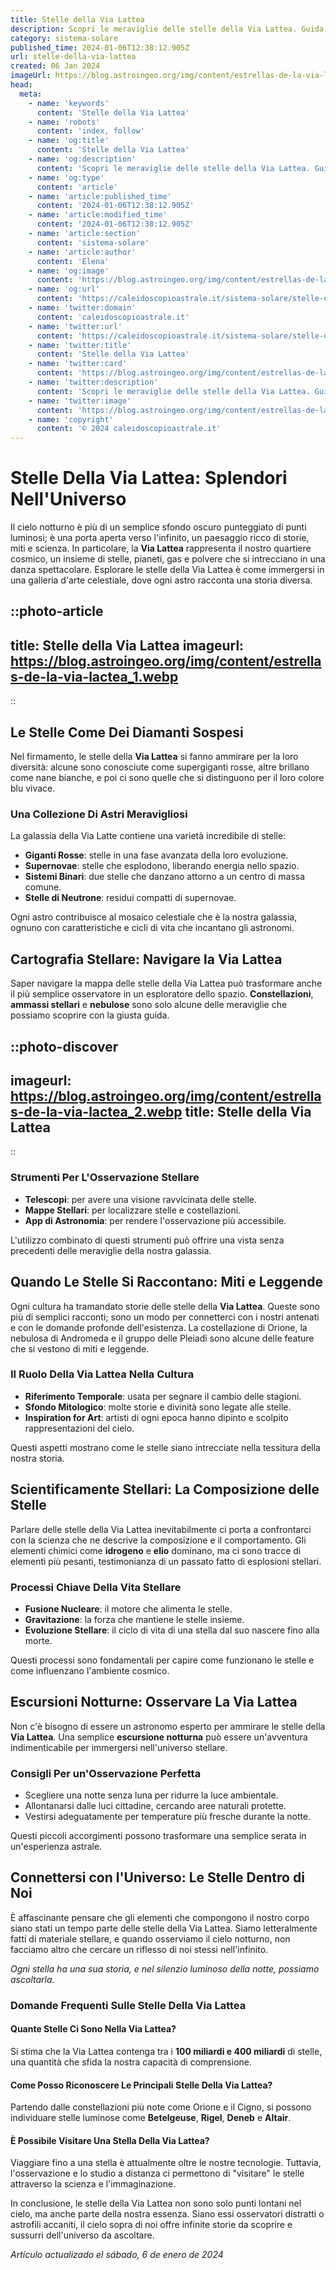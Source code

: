 ```yaml
---
title: Stelle della Via Lattea
description: Scopri le meraviglie delle stelle della Via Lattea. Guida esperta allosservazione astronomica e curiosità stellari. Illumina la notte!
category: sistema-solare
published_time: 2024-01-06T12:38:12.905Z
url: stelle-della-via-lattea
created: 06 Jan 2024
imageUrl: https://blog.astroingeo.org/img/content/estrellas-de-la-via-lactea_1.webp
head:
  meta:
    - name: 'keywords'
      content: 'Stelle della Via Lattea'
    - name: 'robots'
      content: 'index, follow'
    - name: 'og:title'
      content: 'Stelle della Via Lattea'
    - name: 'og:description'
      content: 'Scopri le meraviglie delle stelle della Via Lattea. Guida esperta allosservazione astronomica e curiosità stellari. Illumina la notte!'
    - name: 'og:type'
      content: 'article'
    - name: 'article:published_time'
      content: '2024-01-06T12:38:12.905Z'
    - name: 'article:modified_time'
      content: '2024-01-06T12:38:12.905Z'
    - name: 'article:section'
      content: 'sistema-solare'
    - name: 'article:author'
      content: 'Elena'
    - name: 'og:image'
      content: 'https://blog.astroingeo.org/img/content/estrellas-de-la-via-lactea_1.webp'
    - name: 'og:url'
      content: 'https://caleidoscopioastrale.it/sistema-solare/stelle-della-via-lattea'
    - name: 'twitter:domain'
      content: 'caleidoscopioastrale.it'
    - name: 'twitter:url'
      content: 'https://caleidoscopioastrale.it/sistema-solare/stelle-della-via-lattea'
    - name: 'twitter:title'
      content: 'Stelle della Via Lattea'
    - name: 'twitter:card'
      content: 'https://blog.astroingeo.org/img/content/estrellas-de-la-via-lactea_1.webp'
    - name: 'twitter:description'
      content: 'Scopri le meraviglie delle stelle della Via Lattea. Guida esperta allosservazione astronomica e curiosità stellari. Illumina la notte!'
    - name: 'twitter:image'
      content: 'https://blog.astroingeo.org/img/content/estrellas-de-la-via-lactea_1.webp'
    - name: 'copyright'
      content: '© 2024 caleidoscopioastrale.it'
---
```

# Stelle Della Via Lattea: Splendori Nell'Universo

Il cielo notturno è più di un semplice sfondo oscuro punteggiato di punti luminosi; è una porta aperta verso l'infinito, un paesaggio ricco di storie, miti e scienza. In particolare, la **Via Lattea** rappresenta il nostro quartiere cosmico, un insieme di stelle, pianeti, gas e polvere che si intrecciano in una danza spettacolare. Esplorare le stelle della Via Lattea è come immergersi in una galleria d'arte celestiale, dove ogni astro racconta una storia diversa.

::photo-article
---
title: Stelle della Via Lattea
imageurl: https://blog.astroingeo.org/img/content/estrellas-de-la-via-lactea_1.webp
---
::

## Le Stelle Come Dei Diamanti Sospesi

Nel firmamento, le stelle della **Via Lattea** si fanno ammirare per la loro diversità: alcune sono conosciute come supergiganti rosse, altre brillano come nane bianche, e poi ci sono quelle che si distinguono per il loro colore blu vivace.

### Una Collezione Di Astri Meravigliosi

La galassia della Via Latte contiene una varietà incredibile di stelle:

- **Giganti Rosse**: stelle in una fase avanzata della loro evoluzione.
- **Supernovae**: stelle che esplodono, liberando energia nello spazio.
- **Sistemi Binari**: due stelle che danzano attorno a un centro di massa comune.
- **Stelle di Neutrone**: residui compatti di supernovae.

Ogni astro contribuisce al mosaico celestiale che è la nostra galassia, ognuno con caratteristiche e cicli di vita che incantano gli astronomi.

## Cartografia Stellare: Navigare la Via Lattea

Saper navigare la mappa delle stelle della Via Lattea può trasformare anche il più semplice osservatore in un esploratore dello spazio. **Constellazioni**, **ammassi stellari** e **nebulose** sono solo alcune delle meraviglie che possiamo scoprire con la giusta guida.

::photo-discover
---
imageurl: https://blog.astroingeo.org/img/content/estrellas-de-la-via-lactea_2.webp
title: Stelle della Via Lattea
---
::

### Strumenti Per L'Osservazione Stellare

- **Telescopi**: per avere una visione ravvicinata delle stelle.
- **Mappe Stellari**: per localizzare stelle e costellazioni.
- **App di Astronomia**: per rendere l'osservazione più accessibile.

L'utilizzo combinato di questi strumenti può offrire una vista senza precedenti delle meraviglie della nostra galassia.

## Quando Le Stelle Si Raccontano: Miti e Leggende

Ogni cultura ha tramandato storie delle stelle della **Via Lattea**. Queste sono più di semplici racconti; sono un modo per connetterci con i nostri antenati e con le domande profonde dell'esistenza. La costellazione di Orione, la nebulosa di Andromeda e il gruppo delle Pleiadi sono alcune delle feature che si vestono di miti e leggende.

### Il Ruolo Della Via Lattea Nella Cultura

- **Riferimento Temporale**: usata per segnare il cambio delle stagioni.
- **Sfondo Mitologico**: molte storie e divinità sono legate alle stelle.
- **Inspiration for Art**: artisti di ogni epoca hanno dipinto e scolpito rappresentazioni del cielo. 

Questi aspetti mostrano come le stelle siano intrecciate nella tessitura della nostra storia.

## Scientificamente Stellari: La Composizione delle Stelle

Parlare delle stelle della Via Lattea inevitabilmente ci porta a confrontarci con la scienza che ne descrive la composizione e il comportamento. Gli elementi chimici come **idrogeno** e **elio** dominano, ma ci sono tracce di elementi più pesanti, testimonianza di un passato fatto di esplosioni stellari.

### Processi Chiave Della Vita Stellare

- **Fusione Nucleare**: il motore che alimenta le stelle.
- **Gravitazione**: la forza che mantiene le stelle insieme.
- **Evoluzione Stellare**: il ciclo di vita di una stella dal suo nascere fino alla morte.

Questi processi sono fondamentali per capire come funzionano le stelle e come influenzano l'ambiente cosmico.

## Escursioni Notturne: Osservare La Via Lattea

Non c'è bisogno di essere un astronomo esperto per ammirare le stelle della **Via Lattea**. Una semplice **escursione notturna** può essere un'avventura indimenticabile per immergersi nell'universo stellare.

### Consigli Per un'Osservazione Perfetta

- Scegliere una notte senza luna per ridurre la luce ambientale.
- Allontanarsi dalle luci cittadine, cercando aree naturali protette.
- Vestirsi adeguatamente per temperature più fresche durante la notte.

Questi piccoli accorgimenti possono trasformare una semplice serata in un'esperienza astrale.

## Connettersi con l'Universo: Le Stelle Dentro di Noi

È affascinante pensare che gli elementi che compongono il nostro corpo siano stati un tempo parte delle stelle della Via Lattea. Siamo letteralmente fatti di materiale stellare, e quando osserviamo il cielo notturno, non facciamo altro che cercare un riflesso di noi stessi nell'infinito.

*Ogni stella ha una sua storia, e nel silenzio luminoso della notte, possiamo ascoltarla.*

### Domande Frequenti Sulle Stelle Della Via Lattea

#### Quante Stelle Ci Sono Nella Via Lattea?

Si stima che la Via Lattea contenga tra i **100 miliardi e 400 miliardi** di stelle, una quantità che sfida la nostra capacità di comprensione.

#### Come Posso Riconoscere Le Principali Stelle Della Via Lattea?

Partendo dalle constellazioni più note come Orione e il Cigno, si possono individuare stelle luminose come **Betelgeuse**, **Rigel**, **Deneb** e **Altair**.

#### È Possibile Visitare Una Stella Della Via Lattea?

Viaggiare fino a una stella è attualmente oltre le nostre tecnologie. Tuttavia, l'osservazione e lo studio a distanza ci permettono di "visitare" le stelle attraverso la scienza e l'immaginazione.

In conclusione, le stelle della Via Lattea non sono solo punti lontani nel cielo, ma anche parte della nostra essenza. Siano essi osservatori distratti o astrofili accaniti, il cielo sopra di noi offre infinite storie da scoprire e sussurri dell'universo da ascoltare.

_Artículo actualizado el sábado, 6 de enero de 2024_